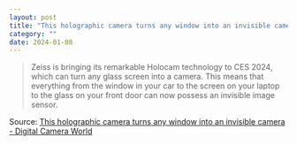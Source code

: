 ```yaml
---
layout: post
title: "This holographic camera turns any window into an invisible camera"
category: ""
date: 2024-01-08
---
```


>Zeiss is bringing its remarkable Holocam technology to CES 2024, which can turn any glass screen into a camera. This means that everything from the window in your car to the screen on your laptop to the glass on your front door can now possess an invisible image sensor. 

Source: [This holographic camera turns any window into an invisible camera - Digital Camera World](https://www.digitalcameraworld.com/news/this-holographic-camera-turns-any-window-into-an-invisible-camera)

